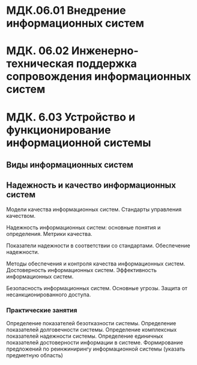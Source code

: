 # МДК.06.01 Внедрение информационных систем

# МДК. 06.02 Инженерно-техническая поддержка сопровождения информационных систем

# МДК. 6.03 Устройство и функционирование информационной системы

## Виды информационных систем

## Надежность и качество информационных систем
Модели качества информационных систем. Стандарты управления качеством.

Надежность информационных систем: основные понятия и определения. Метрики качества.

Показатели надежности в соответствии со стандартами. Обеспечение надежности.

Методы обеспечения и контроля качества информационных систем. Достоверность информационных систем. Эффективность информационных систем.

Безопасность информационных систем. Основные угрозы. Защита от несанкционированного доступа.

### Практические занятия
Определение показателей безотказности системы.
Определение показателей долговечности системы.
Определение комплексных показателей надежности системы.
Определение единичных показателей достоверности информации в системе.
Формирование предложений по реинжинирингу информационной системы (указать предметную область)
